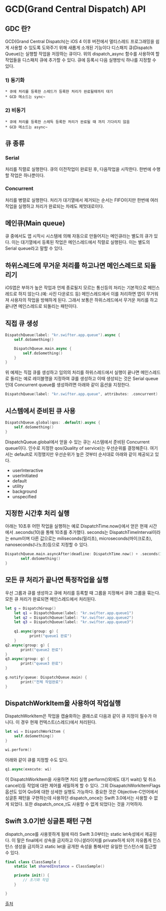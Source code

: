 # GCD(Grand Central Dispatch) API

## GDC 란?
GCD(Grand Central Dispatch)는 iOS 4 이후 버전에서 멀티스레드 프로그래밍을 쉽게 사용할 수 있도록 도와주기 위해 새롭게 소개된 기능이다
디스패치 큐(Dispatch Queue)는 실행할 작업을 저장하는 큐이다. 위의 dispatch_async 함수를 사용하여 할 작업들을 디스패치 큐에 추가할 수 있다. 
큐에 등록시 다음 실행방식 하나를 지정할 수 있다.

### 1) 동기화
	* 큐에 처리를 등록한 스레드가 등록한 처리가 완료될때까지 대기
	* GCD 메소드는 sync~

### 2) 비동기
	* 큐에 처리를 등록한 스레득 등록한 처리가 완료될 때 까지 기다리지 않음
	* GCD 메소드는 async~

## 큐 종류
### Serial
처리를 직렬로 실행한다. 큐의 이전작업이 완료된 후, 다음작업을 시작한다. 한번에 수행할 작업은 하나뿐이다.
### Concurrent
처리를 병렬로 실행한다. 처리가 대기열에서 제거되는 순서는 FIFO이지만 한번에 여러작업을 실행하고 처리가 완료되는 차례도 제멋대로이다.

## 메인큐(Main queue)
큐 중에서도 앱 시작시 시스템에 의해 자동으로 만들어지는 메인큐라는 별도의 큐가 있다. 이는 대기열에서 등록된 작업은 메인스레드에서 직렬로 실행된다. 이는 별도의 Serial queue라고 말할 수 있다.

## 하위스레드에 무거운 처리를 하고나면 메인스레드로 되돌리기
iOS앱은 부하가 높은 작업과 언제 종료될지 모르는 통신등의 처리는 기본적으로 메인스레드로 하지 않는다.(예: 사진 다운로드 등)  메인스레드에서 이를 처리하면 앱이 무거워져 사용자의 작업을 방해하게 된다. 그래서 보통은 하위스레드에서 무거운 처리를 하고 끝나면 메인스레드로 되돌리는 패턴이다.

## 직접 큐 생성

``` swift
DispatchQueue(label: "kr.swifter.app.queue").async {
	self.doSomething()

	DispatchQueue.main.async {
		self.doSomething()
	}
}
```

위 예제는 직접 큐를 생성하고 임의의 처리를 하위스레드에서 실행이 끝나면 메인스레드로 돌리는 예로 레이블명을 지정하여 큐를  생성하고 이때 생성되는 것은 Serial queue인데 Concurrent queue를 생성하려면 아래와 같이 옵션을 지정한다.

``` swift
DispatchQueue(label: "kr.swifter.app.queue", attributes: .concurrent)
```

## 시스템에서 준비된 큐 사용

``` swift
DispatchQueue.global(qos: .default).async {
	self.doSomething()
}
```

DispatchQueue.global에서 얻을 수 있는 큐는 시스템에서 준비된 Concurrent queue이다. 인수로 지정한 qos(Quality of service)는 우선순위를 결정해준다. 여기서는 default로 지정했지만 우선순위가 높은 것부터 순서대로 아래와 같이 제공되고 있다.

* userInteractive
* userInitiated
* default
* utility
* background
* unspecified

## 지정한 시간후 처리 실행
아래는 10초후 어떤 작업을 실행하는 예로 DispatchTime.now()에서 얻은 현재 시간에서 .seconds(10)을 통해 10초를 추가했다. 
seconds는 DispatchTimeInterval이라는 enum이며 다른 값으로는 miliseconds(밀리초), microseconds(마이크로초), nanoseconds(나노초)등으로 지정할 수 있다.

``` swift
DispatchQueue.main.asyncAfter(deadline: DispatchTime.now() + .seconds(10)) {
	   self.doSomething()
}
```

## 모든 큐 처리가 끝나면 특정작업을 실행
우선 그룹과 큐를 생성하고 큐에 처리를 등록할 때 그룹을 지정해서 큐와 그룹을 묶는다. 모든 큐 처리가 완료되면 메인스레드에서 처리된다.

``` swift 
let g = DispatchGroup()
	let q1 = DispatchQueue(label: "kr.swifter.app.queue1")
	let q2 = DispatchQueue(label: "kr.swifter.app.queue2")
	let q3 = DispatchQueue(label: "kr.swifter.app.queue3")
	 
	q1.async(group: g) {
		   print("queue1 완료")
	}
q2.async(group: g) {
	   print("queue2 완료")
}
q3.async(group: g) {
	   print("queue3 완료")
}
 
g.notify(queue: DispatchQueue.main) {
	   print("전체 작업완료")
}
```

## DispatchWorkItem을 사용하여 작업실행
DispatchWorkItem은 작업을 캡슐화하는 클래스로 다음과 같이 큐 지정이 필수가 아니다. 이 경우 현재 컨텍스트(스레드)에서 처리된다.

``` swift 
let wi = DispatchWorkItem {
	self.doSomething()
}

wi.perform()
```

아래와 같이 큐를 지정할 수도 있다.

``` swift
q1.async(execute: wi)
```

이 DispatchWorkItem을 사용하면 처리 실행 perform()외에도 대기 wait() 및 취소 cancel()등 작업에 대한 제어를 세밀하게 할 수 있다. 그외 DisapatchWorkItemFlags 옵션도 있어 QoS에 대한 상세한 실행도 가능하다.
중요한 것은 Objective-C언어에서 싱글톤 패턴을 구현하는데 사용하던 dispatch_once는 Swift 3.0에서는 사용할 수 없게 되었다. 또한 dispatch_once_t도 사용할 수 없게 되었다는 것을 기억하자.

## Swift 3.0기반 싱글톤 패턴 구현
dispatch_once를 사용못하게 됨에 따라 Swift 3.0부터는 static let속성에서 제공된다. 이 말은 final에서 상속을 금지하고 이니셜라이저를 private하게 되어 자유롭게 인스턴스 생성을 금지하고 static let을 공개한 속성을 통해서만 유일한 인스턴스에 접근할 수 있다.

``` swift
final class ClassSample {
	static let sharedInstance = ClassSample()

	private init() {  
		// 초기화 작업
	}

}
```

[출처](https://swifter.kr/2016/10/22/swift-3-0%EA%B8%B0%EB%B0%98-gcd-%EA%B8%B0%EC%B4%88/)
